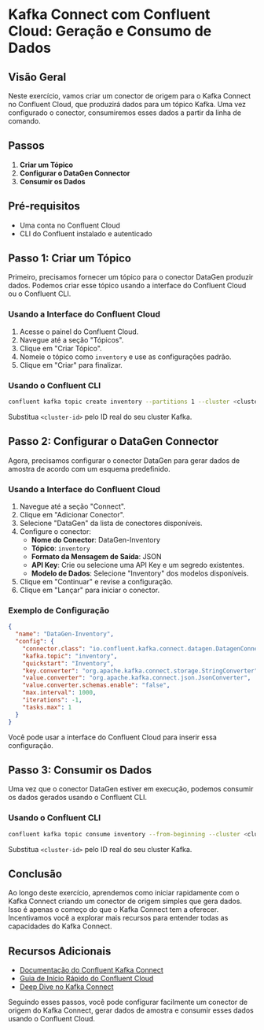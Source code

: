 # Kafka Connect com Confluent Cloud: Geração e Consumo de Dados

## Visão Geral

Neste exercício, vamos criar um conector de origem para o Kafka Connect no Confluent Cloud, que produzirá dados para um tópico Kafka. Uma vez configurado o conector, consumiremos esses dados a partir da linha de comando.

## Passos

1. **Criar um Tópico**
2. **Configurar o DataGen Connector**
3. **Consumir os Dados**

## Pré-requisitos

- Uma conta no Confluent Cloud
- CLI do Confluent instalado e autenticado

## Passo 1: Criar um Tópico

Primeiro, precisamos fornecer um tópico para o conector DataGen produzir dados. Podemos criar esse tópico usando a interface do Confluent Cloud ou o Confluent CLI.

### Usando a Interface do Confluent Cloud

1. Acesse o painel do Confluent Cloud.
2. Navegue até a seção "Tópicos".
3. Clique em "Criar Tópico".
4. Nomeie o tópico como `inventory` e use as configurações padrão.
5. Clique em "Criar" para finalizar.

### Usando o Confluent CLI

```bash
confluent kafka topic create inventory --partitions 1 --cluster <cluster-id>
```

Substitua `<cluster-id>` pelo ID real do seu cluster Kafka.

## Passo 2: Configurar o DataGen Connector

Agora, precisamos configurar o conector DataGen para gerar dados de amostra de acordo com um esquema predefinido.

### Usando a Interface do Confluent Cloud

1. Navegue até a seção "Connect".
2. Clique em "Adicionar Conector".
3. Selecione "DataGen" da lista de conectores disponíveis.
4. Configure o conector:
    - **Nome do Conector**: DataGen-Inventory
    - **Tópico**: `inventory`
    - **Formato da Mensagem de Saída**: JSON
    - **API Key**: Crie ou selecione uma API Key e um segredo existentes.
    - **Modelo de Dados**: Selecione "Inventory" dos modelos disponíveis.
5. Clique em "Continuar" e revise a configuração.
6. Clique em "Lançar" para iniciar o conector.

### Exemplo de Configuração

```json
{
  "name": "DataGen-Inventory",
  "config": {
    "connector.class": "io.confluent.kafka.connect.datagen.DatagenConnector",
    "kafka.topic": "inventory",
    "quickstart": "Inventory",
    "key.converter": "org.apache.kafka.connect.storage.StringConverter",
    "value.converter": "org.apache.kafka.connect.json.JsonConverter",
    "value.converter.schemas.enable": "false",
    "max.interval": 1000,
    "iterations": -1,
    "tasks.max": 1
  }
}
```

Você pode usar a interface do Confluent Cloud para inserir essa configuração.

## Passo 3: Consumir os Dados

Uma vez que o conector DataGen estiver em execução, podemos consumir os dados gerados usando o Confluent CLI.

### Usando o Confluent CLI

```bash
confluent kafka topic consume inventory --from-beginning --cluster <cluster-id>
```

Substitua `<cluster-id>` pelo ID real do seu cluster Kafka.

## Conclusão

Ao longo deste exercício, aprendemos como iniciar rapidamente com o Kafka Connect criando um conector de origem simples que gera dados. Isso é apenas o começo do que o Kafka Connect tem a oferecer. Incentivamos você a explorar mais recursos para entender todas as capacidades do Kafka Connect.

## Recursos Adicionais

- [Documentação do Confluent Kafka Connect](https://docs.confluent.io/platform/current/connect/index.html)
- [Guia de Início Rápido do Confluent Cloud](https://docs.confluent.io/cloud/current/get-started/index.html)
- [Deep Dive no Kafka Connect](https://docs.confluent.io/platform/current/connect/concepts.html)

Seguindo esses passos, você pode configurar facilmente um conector de origem do Kafka Connect, gerar dados de amostra e consumir esses dados usando o Confluent Cloud.